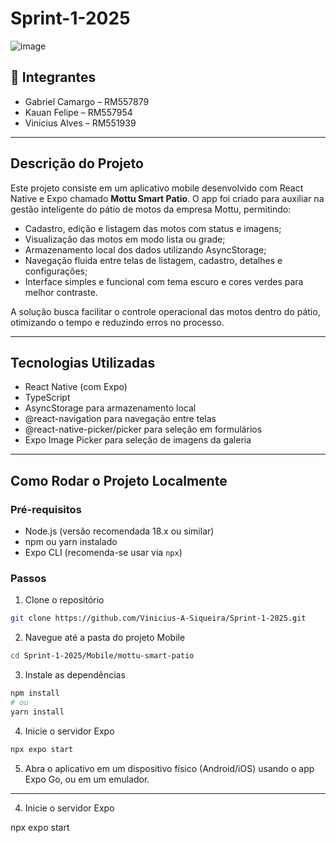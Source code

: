 # Sprint-1-2025

![image](https://github.com/user-attachments/assets/6335eded-1ce5-41f1-8fbd-7921804f3f67)

## 👥 Integrantes
- Gabriel Camargo – RM557879  
- Kauan Felipe – RM557954  
- Vinicius Alves – RM551939  

---

## Descrição do Projeto

Este projeto consiste em um aplicativo mobile desenvolvido com React Native e Expo chamado **Mottu Smart Patio**. O app foi criado para auxiliar na gestão inteligente do pátio de motos da empresa Mottu, permitindo:

- Cadastro, edição e listagem das motos com status e imagens;
- Visualização das motos em modo lista ou grade;
- Armazenamento local dos dados utilizando AsyncStorage;
- Navegação fluida entre telas de listagem, cadastro, detalhes e configurações;
- Interface simples e funcional com tema escuro e cores verdes para melhor contraste.

A solução busca facilitar o controle operacional das motos dentro do pátio, otimizando o tempo e reduzindo erros no processo.

---

## Tecnologias Utilizadas

- React Native (com Expo)  
- TypeScript  
- AsyncStorage para armazenamento local  
- @react-navigation para navegação entre telas  
- @react-native-picker/picker para seleção em formulários  
- Expo Image Picker para seleção de imagens da galeria  

---

## Como Rodar o Projeto Localmente

### Pré-requisitos

- Node.js (versão recomendada 18.x ou similar)  
- npm ou yarn instalado  
- Expo CLI (recomenda-se usar via `npx`)  

### Passos

1. Clone o repositório

```bash
git clone https://github.com/Vinicius-A-Siqueira/Sprint-1-2025.git
```

2. Navegue até a pasta do projeto Mobile

```bash
cd Sprint-1-2025/Mobile/mottu-smart-patio
```

3. Instale as dependências

```bash
npm install
# ou
yarn install
```

4. Inicie o servidor Expo

```bash
npx expo start
```

5. Abra o aplicativo em um dispositivo físico (Android/iOS) usando o app Expo Go, ou em um emulador.

---


4. Inicie o servidor Expo

npx expo start
